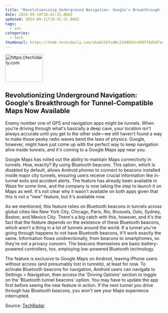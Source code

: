 ```yaml
---
title: "Revolutionizing Underground Navigation: Google's Breakthrough for Tunnel-Compatible Maps Now Available"
date: 2024-09-10T10:41:31.866Z
updated: 2024-09-11T10:41:31.866Z
tags:
  - ios
categories:
  - tech
thumbnail: https://thmb.techidaily.com/a5a6155fc00c2184034c489f78d9dfa451dfb821e3d54808d5e05507218b1694.png
---
```






<!-- affiliate ads begin -->
<a href="https://aligracehair.sjv.io/c/5597632/2135393/19272" target="_top" id="2135393">
  <img src="//a.impactradius-go.com/display-ad/19272-2135393" border="0" alt="https://techidaily.com" width="120" height="90"/>
</a>
<img height="0" width="0" src="https://aligracehair.sjv.io/i/5597632/2135393/19272" style="position:absolute;visibility:hidden;" border="0" />
<!-- affiliate ads end -->




## Revolutionizing Underground Navigation: Google's Breakthrough for Tunnel-Compatible Maps Now Available

Enemy number one of GPS and navigation apps might be tunnels. When you're driving through what's basically a deep cave, your location isn't always accurate until you get to the other side—we still haven't found a way to make those pesky radio waves bend the laws of physics. Google, however, might have just come up with the perfect way to keep navigation alive inside tunnels, and it's coming to a Google Maps app near you.

 Google Maps has rolled out the ability to maintain Maps connectivity in tunnels. How, exactly? By using Bluetooth beacons. This option, which is disabled by default, allows Android phones to connect to beacons installed inside major city tunnels, ensuring users receive crucial information like in-tunnel exits and accident alerts. The feature has already been available in Waze for some time, and the company is now taking the step to launch it on Maps as well. It's not clear why it wasn't available on both apps given that this is not a "new" feature, but it's available now.

 As we mentioned, this feature relies on Bluetooth beacons in tunnels across global cities like New York City, Chicago, Paris, Rio, Brussels, Oslo, Sydney, Boston, and Mexico City. There's a big catch with this, however, and it's the fact that the feature depends on the existence of these Bluetooth beacons, which aren't a thing in a lot of tunnels around the world. If a tunnel you're going through happens to not have Bluetooth beacons, it'll work exactly the same. Information flows unidirectionally, from beacons to smartphones, so they're not a privacy concern. The beacons themselves are basic battery-powered controllers, too, employing low-powered Bluetooth technology.

 The feature is exclusive to Google Maps on Android, leaving iPhone users without access (and presumably lost in tunnels), at least for now. To activate Bluetooth beacons for navigation, Android users can navigate to Settings > Navigation, then access the 'Driving Options' section to toggle on the 'Bluetooth tunnel beacons' option. You may have to update the app first before seeing the new feature in action. If the next tunnel you drive through has Bluetooth beacons, you won't see your Maps experience interrupted.

 Source: [TechRadar](https://www.techradar.com/computing/websites-apps/google-maps-for-android-now-works-inside-tunnels-heres-how-to-enable-it)

<ins class="adsbygoogle"
     style="display:block"
     data-ad-format="autorelaxed"
     data-ad-client="ca-pub-7571918770474297"
     data-ad-slot="1223367746"></ins>



<ins class="adsbygoogle"
     style="display:block"
     data-ad-client="ca-pub-7571918770474297"
     data-ad-slot="8358498916"
     data-ad-format="auto"
     data-full-width-responsive="true"></ins>










